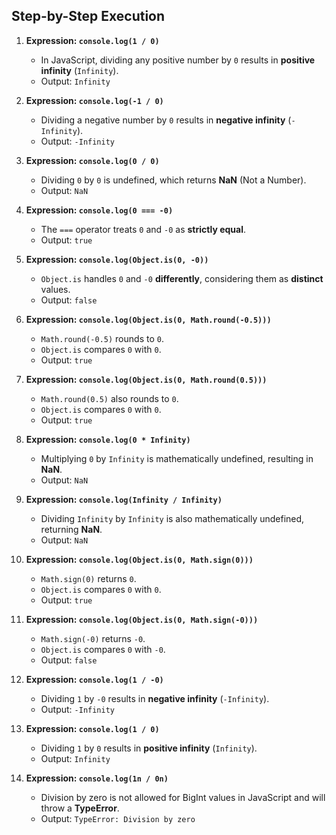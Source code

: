 ## Step-by-Step Execution

1. **Expression: `console.log(1 / 0)`**
   - In JavaScript, dividing any positive number by `0` results in **positive infinity** (`Infinity`).
   - Output: `Infinity`

2. **Expression: `console.log(-1 / 0)`**
   - Dividing a negative number by `0` results in **negative infinity** (`-Infinity`).
   - Output: `-Infinity`

3. **Expression: `console.log(0 / 0)`**
   - Dividing `0` by `0` is undefined, which returns **NaN** (Not a Number).
   - Output: `NaN`

4. **Expression: `console.log(0 === -0)`**
   - The `===` operator treats `0` and `-0` as **strictly equal**.
   - Output: `true`

5. **Expression: `console.log(Object.is(0, -0))`**
   - `Object.is` handles `0` and `-0` **differently**, considering them as **distinct** values.
   - Output: `false`

6. **Expression: `console.log(Object.is(0, Math.round(-0.5)))`**
   - `Math.round(-0.5)` rounds to `0`.
   - `Object.is` compares `0` with `0`.
   - Output: `true`

7. **Expression: `console.log(Object.is(0, Math.round(0.5)))`**
   - `Math.round(0.5)` also rounds to `0`.
   - `Object.is` compares `0` with `0`.
   - Output: `true`

8. **Expression: `console.log(0 * Infinity)`**
   - Multiplying `0` by `Infinity` is mathematically undefined, resulting in **NaN**.
   - Output: `NaN`

9. **Expression: `console.log(Infinity / Infinity)`**
   - Dividing `Infinity` by `Infinity` is also mathematically undefined, returning **NaN**.
   - Output: `NaN`

10. **Expression: `console.log(Object.is(0, Math.sign(0)))`**
    - `Math.sign(0)` returns `0`.
    - `Object.is` compares `0` with `0`.
    - Output: `true`

11. **Expression: `console.log(Object.is(0, Math.sign(-0)))`**
    - `Math.sign(-0)` returns `-0`.
    - `Object.is` compares `0` with `-0`.
    - Output: `false`

12. **Expression: `console.log(1 / -0)`**
    - Dividing `1` by `-0` results in **negative infinity** (`-Infinity`).
    - Output: `-Infinity`

13. **Expression: `console.log(1 / 0)`**
    - Dividing `1` by `0` results in **positive infinity** (`Infinity`).
    - Output: `Infinity`

14. **Expression: `console.log(1n / 0n)`**
    - Division by zero is not allowed for BigInt values in JavaScript and will throw a **TypeError**.
    - Output: `TypeError: Division by zero`
